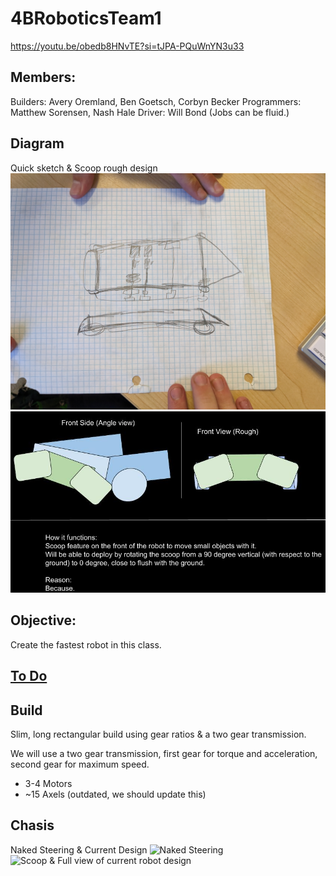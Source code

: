 # 4BRoboticsTeam1

https://youtu.be/obedb8HNvTE?si=tJPA-PQuWnYN3u33

## Members:
Builders: Avery Oremland, Ben Goetsch, Corbyn Becker
Programmers: Matthew Sorensen, Nash Hale
Driver: Will Bond
(Jobs can be fluid.)

## Diagram
Quick sketch & Scoop rough design
![Diagram](https://github.com/Who-Am-Idk/4BRoboticsTeam1/blob/main/images/diagram.jpg?raw=true)
![Scoop](https://github.com/Who-Am-Idk/4BRoboticsTeam1/blob/main/images/Team%201%20Robot%20Scoop%204B.jpg?raw=true)

## Objective:
Create the fastest robot in this class.

## [To Do](journal/ToDo.md)

## Build
Slim, long rectangular build using gear ratios & a two gear transmission.

We will use a two gear transmission, first gear for torque and acceleration, second gear for maximum speed.

* 3-4 Motors
* ~15 Axels
(outdated, we should update this)

## Chasis
Naked Steering & Current Design
![Naked Steering](https://github.com/Who-Am-Idk/4BRoboticsTeam1/blob/main/images/bot1.jpg?raw=true)
![Scoop & Full view of current robot design](https://github.com/Averociraptor/Robotics_Portfolio/raw/main/images/20231010_125151.jpg)


